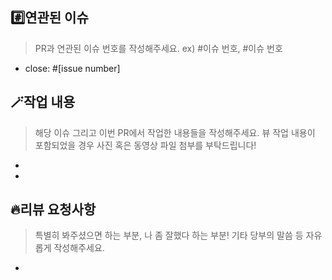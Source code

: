 ## #️⃣연관된 이슈
>PR과 연관된 이슈 번호를 작성해주세요. ex) #이슈 번호, #이슈 번호

- close: #[issue number]

## 🪄작업 내용
>해당 이슈 그리고 이번 PR에서 작업한 내용들을 작성해주세요.
>뷰 작업 내용이 포함되었을 경우 사진 혹은 동영상 파일 첨부를 부탁드립니다!

-
-


## 🔥리뷰 요청사항
>특별히 봐주셨으면 하는 부분, 나 좀 잘했다 하는 부분! 기타 당부의 말씀 등 자유롭게 작성해주세요.

-